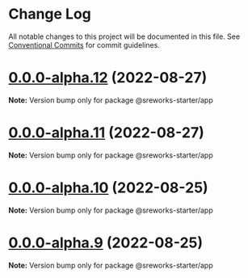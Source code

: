 # Change Log

All notable changes to this project will be documented in this file.
See [Conventional Commits](https://conventionalcommits.org) for commit guidelines.

# [0.0.0-alpha.12](https://github.com/see/sreworks-frontend-starter/compare/v0.0.0-alpha.11...v0.0.0-alpha.12) (2022-08-27)

**Note:** Version bump only for package @sreworks-starter/app





# [0.0.0-alpha.11](https://github.com/see/sreworks-frontend-starter/compare/v0.0.0-alpha.10...v0.0.0-alpha.11) (2022-08-27)

**Note:** Version bump only for package @sreworks-starter/app





# [0.0.0-alpha.10](https://github.com/see/sreworks-frontend-starter/compare/v0.0.0-alpha.9...v0.0.0-alpha.10) (2022-08-25)

**Note:** Version bump only for package @sreworks-starter/app





# [0.0.0-alpha.9](https://github.com/see/sreworks-frontend-starter/compare/v0.0.0-alpha.8...v0.0.0-alpha.9) (2022-08-25)

**Note:** Version bump only for package @sreworks-starter/app
